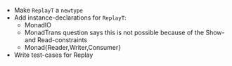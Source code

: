 * Make `ReplayT` a `newtype`
* Add instance-declarations for `ReplayT`:
  - MonadIO
  - MonadTrans
      question says this is not possible because of the Show- and
      Read-constraints
  - Monad{Reader,Writer,Consumer}
* Write test-cases for Replay
